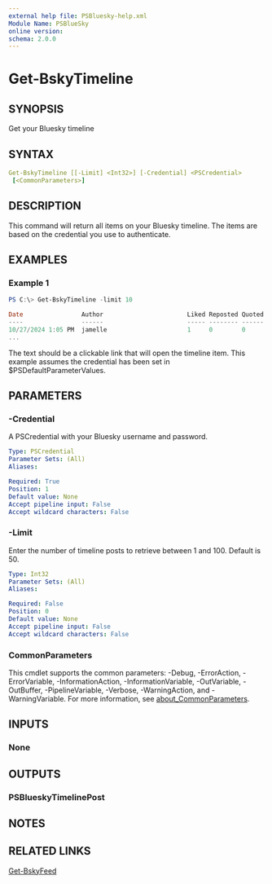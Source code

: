 ```yaml
---
external help file: PSBluesky-help.xml
Module Name: PSBlueSky
online version:
schema: 2.0.0
---
```


# Get-BskyTimeline

## SYNOPSIS

Get your Bluesky timeline

## SYNTAX

```yaml
Get-BskyTimeline [[-Limit] <Int32>] [-Credential] <PSCredential>
 [<CommonParameters>]
```

## DESCRIPTION

This command will return all items on your Bluesky timeline. The items are based on the credential you use to authenticate.

## EXAMPLES

### Example 1

```powershell
PS C:\> Get-BskyTimeline -limit 10

Date                Author                       Liked Reposted Quoted Text
----                ------                       ----- -------- ------ ----
10/27/2024 1:05 PM  jamelle                      1     0        0      fair enough
...
```

The text should be a clickable link that will open the timeline item. This example assumes the credential has been set in $PSDefaultParameterValues.

## PARAMETERS

### -Credential

A PSCredential with your Bluesky username and password.

```yaml
Type: PSCredential
Parameter Sets: (All)
Aliases:

Required: True
Position: 1
Default value: None
Accept pipeline input: False
Accept wildcard characters: False
```

### -Limit

Enter the number of timeline posts to retrieve between 1 and 100.
Default is 50.

```yaml
Type: Int32
Parameter Sets: (All)
Aliases:

Required: False
Position: 0
Default value: None
Accept pipeline input: False
Accept wildcard characters: False
```
### CommonParameters

This cmdlet supports the common parameters: -Debug, -ErrorAction, -ErrorVariable, -InformationAction, -InformationVariable, -OutVariable, -OutBuffer, -PipelineVariable, -Verbose, -WarningAction, and -WarningVariable. For more information, see [about_CommonParameters](http://go.microsoft.com/fwlink/?LinkID=113216).

## INPUTS

### None

## OUTPUTS

### PSBlueskyTimelinePost

## NOTES

## RELATED LINKS

[Get-BskyFeed](Get-BskyFeed.md)
